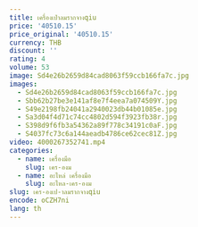 ```yaml
---
title: เครื่องเป่าลมรากจางqiu
price: '40510.15'
price_original: '40510.15'
currency: THB
discount: ''
rating: 4
volume: 53
image: Sd4e26b2659d84cad8063f59ccb166fa7c.jpg
images:
  - Sd4e26b2659d84cad8063f59ccb166fa7c.jpg
  - Sbb62b27be3e141af8e7f4eea7a074509Y.jpg
  - S49e2198fb24041a2940023db44b01085e.jpg
  - Sa3d04f4d71c74cc4802d594f3923fb38r.jpg
  - S398d9f6fb3a54362a89f778c34191c0aF.jpg
  - S4037fc73c6a144aeadb4786ce62cec81Z.jpg
video: 4000267352741.mp4
categories:
  - name: เครื่องมือ
    slug: เคร-องม
  - name: อะไหล่ เครื่องมือ
    slug: อะไหล-เคร-องม
slug: เคร-องเป-าลมรากจางqiu
encode: oCZH7ni
lang: th
---
```

  